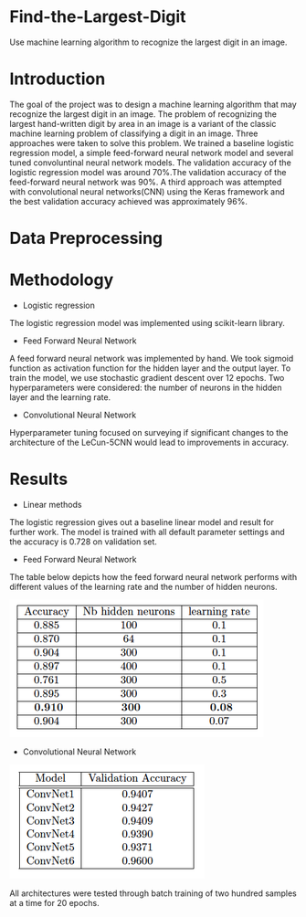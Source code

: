 # Find-the-Largest-Digit
Use machine learning algorithm to recognize the largest digit in an image.

# Introduction

The goal of the project was to design a machine learning algorithm that may recognize the largest digit in an image. The problem of recognizing the largest hand-written digit by area in an image is a variant of the classic machine learning problem of classifying a digit in an image. Three approaches were taken to solve this problem. We trained a baseline logistic regression model, a simple feed-forward neural network model and several tuned convoluntinal neural network models. 
The validation accuracy of the logistic regression model was around 70%.The validation accuracy of the feed-forward neural network was 90%. A third approach was attempted with convolutional neural networks(CNN) using the Keras framework and the best validation accuracy achieved was approximately 96%.

# Data Preprocessing


# Methodology

- Logistic regression

The logistic regression model was implemented using scikit-learn library.

- Feed Forward Neural Network

A feed forward neural network was implemented by hand. We took sigmoid function as activation function for the hidden layer and the output layer. To train the model, we use stochastic gradient descent over 12 epochs. Two hyperparameters were considered: the number of neurons in the hidden layer and the learning rate.

- Convolutional Neural Network

Hyperparameter tuning focused on surveying if significant changes to the architecture of the LeCun-5CNN would lead to improvements in accuracy.

# Results
- Linear methods

The logistic regression gives out a baseline linear model and result for further work. The model is trained with all default parameter settings and the accuracy is 0.728 on validation set.

- Feed Forward Neural Network

The table below depicts how the feed forward neural network performs with different values of the learning rate and the number of hidden neurons.

![nn](nn.png)

- Convolutional Neural Network

![cnn](cnn.png)

All architectures were tested through batch training of two hundred samples at a time for 20 epochs. 



